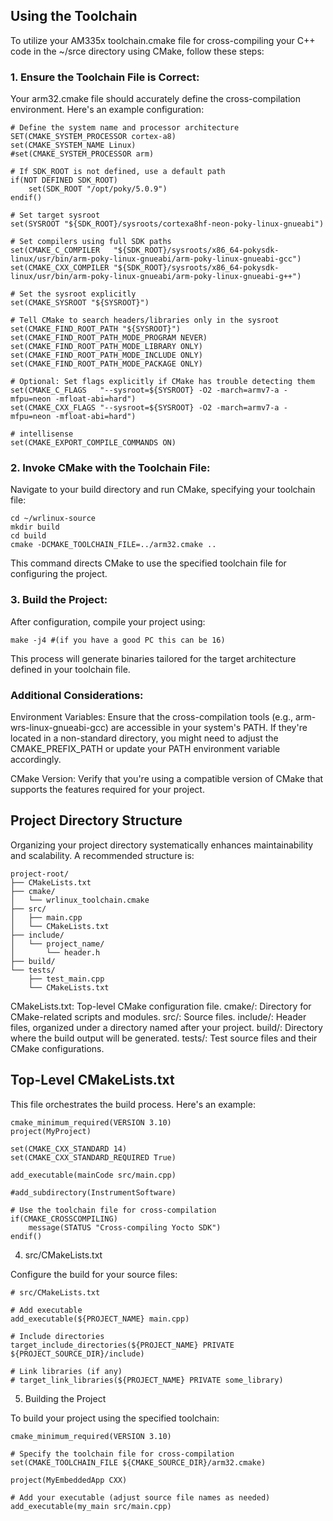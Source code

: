 ## Using the Toolchain ##

To utilize your AM335x toolchain.cmake file for cross-compiling your C++ code in the ~/srce directory using CMake, follow these steps:

### 1. Ensure the Toolchain File is Correct:

Your arm32.cmake file should accurately define the cross-compilation environment. Here's an example configuration:

```
# Define the system name and processor architecture
SET(CMAKE_SYSTEM_PROCESSOR cortex-a8)
set(CMAKE_SYSTEM_NAME Linux)
#set(CMAKE_SYSTEM_PROCESSOR arm)

# If SDK_ROOT is not defined, use a default path
if(NOT DEFINED SDK_ROOT)
    set(SDK_ROOT "/opt/poky/5.0.9")
endif()

# Set target sysroot
set(SYSROOT "${SDK_ROOT}/sysroots/cortexa8hf-neon-poky-linux-gnueabi")

# Set compilers using full SDK paths
set(CMAKE_C_COMPILER   "${SDK_ROOT}/sysroots/x86_64-pokysdk-linux/usr/bin/arm-poky-linux-gnueabi/arm-poky-linux-gnueabi-gcc")
set(CMAKE_CXX_COMPILER "${SDK_ROOT}/sysroots/x86_64-pokysdk-linux/usr/bin/arm-poky-linux-gnueabi/arm-poky-linux-gnueabi-g++")

# Set the sysroot explicitly
set(CMAKE_SYSROOT "${SYSROOT}")

# Tell CMake to search headers/libraries only in the sysroot
set(CMAKE_FIND_ROOT_PATH "${SYSROOT}")
set(CMAKE_FIND_ROOT_PATH_MODE_PROGRAM NEVER)
set(CMAKE_FIND_ROOT_PATH_MODE_LIBRARY ONLY)
set(CMAKE_FIND_ROOT_PATH_MODE_INCLUDE ONLY)
set(CMAKE_FIND_ROOT_PATH_MODE_PACKAGE ONLY)

# Optional: Set flags explicitly if CMake has trouble detecting them
set(CMAKE_C_FLAGS   "--sysroot=${SYSROOT} -O2 -march=armv7-a -mfpu=neon -mfloat-abi=hard")
set(CMAKE_CXX_FLAGS "--sysroot=${SYSROOT} -O2 -march=armv7-a -mfpu=neon -mfloat-abi=hard")

# intellisense 
set(CMAKE_EXPORT_COMPILE_COMMANDS ON)

```

### 2. Invoke CMake with the Toolchain File: 

Navigate to your build directory and run CMake, specifying your toolchain file:

```
cd ~/wrlinux-source
mkdir build
cd build
cmake -DCMAKE_TOOLCHAIN_FILE=../arm32.cmake ..

```
This command directs CMake to use the specified toolchain file for configuring the project.

### 3. Build the Project:

After configuration, compile your project using:

```
make -j4 #(if you have a good PC this can be 16)
```

This process will generate binaries tailored for the target architecture defined in your toolchain file.

### Additional Considerations:

Environment Variables: Ensure that the cross-compilation tools (e.g., arm-wrs-linux-gnueabi-gcc) are accessible in your system's PATH. If they're located in a non-standard directory, you might need to adjust the CMAKE_PREFIX_PATH or update your PATH environment variable accordingly.

CMake Version: Verify that you're using a compatible version of CMake that supports the features required for your project.

## Project Directory Structure

Organizing your project directory systematically enhances maintainability and scalability. A recommended structure is:

```
project-root/
├── CMakeLists.txt
├── cmake/
│   └── wrlinux_toolchain.cmake
├── src/
│   ├── main.cpp
│   └── CMakeLists.txt
├── include/
│   └── project_name/
│       └── header.h
├── build/
└── tests/
    ├── test_main.cpp
    └── CMakeLists.txt
```

CMakeLists.txt: Top-level CMake configuration file.
cmake/: Directory for CMake-related scripts and modules.
src/: Source files.
include/: Header files, organized under a directory named after your project.
build/: Directory where the build output will be generated.
tests/: Test source files and their CMake configurations.

## Top-Level CMakeLists.txt

This file orchestrates the build process. Here's an example:

```
cmake_minimum_required(VERSION 3.10)
project(MyProject)

set(CMAKE_CXX_STANDARD 14)
set(CMAKE_CXX_STANDARD_REQUIRED True)

add_executable(mainCode src/main.cpp)

#add_subdirectory(InstrumentSoftware)

# Use the toolchain file for cross-compilation
if(CMAKE_CROSSCOMPILING)
    message(STATUS "Cross-compiling Yocto SDK")
endif()
```

4. src/CMakeLists.txt

Configure the build for your source files:

```
# src/CMakeLists.txt

# Add executable
add_executable(${PROJECT_NAME} main.cpp)

# Include directories
target_include_directories(${PROJECT_NAME} PRIVATE ${PROJECT_SOURCE_DIR}/include)

# Link libraries (if any)
# target_link_libraries(${PROJECT_NAME} PRIVATE some_library)
```

5. Building the Project

To build your project using the specified toolchain:

```
cmake_minimum_required(VERSION 3.10)

# Specify the toolchain file for cross-compilation
set(CMAKE_TOOLCHAIN_FILE ${CMAKE_SOURCE_DIR}/arm32.cmake)

project(MyEmbeddedApp CXX)

# Add your executable (adjust source file names as needed)
add_executable(my_main src/main.cpp)

```











